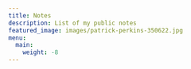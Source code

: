 ```yaml
---
title: Notes
description: List of my public notes
featured_image: images/patrick-perkins-350622.jpg
menu:
  main:
    weight: -8
---
```

